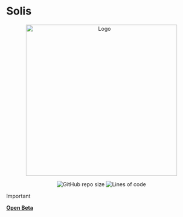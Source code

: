 # **Solis**

<p align="center">
  <a href="https://jogospuc.com.br/mostra">
    <img src="https://cdn.discordapp.com/attachments/819932891956903962/1250454696775389244/LogoSolisFull.png?ex=669681b0&is=66953030&hm=8c956b331788520f36260f61c13381fffcaf7b9dd0796688987b632c77e5c708&" width="400" alt="Logo">
  </a>
  <p align="center">
    <img alt="GitHub repo size" src="https://img.shields.io/github/repo-size/buff-buff-studio/Solis">
    <img alt="Lines of code" src="http://tokei.ekzhang.com/b1/github/buff-buff-studio/Solis?color=#7CEC1D">
  </p>
</p>

> [!IMPORTANT]
> [**Open Beta**](https://drive.google.com/drive/folders/1kT7oN0CRlv7Xpwd_E88Zc9x70eI5c70l)